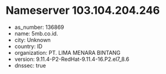 # Nameserver 103.104.204.246

* as_number: 136869
* name: 5mb.co.id.
* city: Unknown
* country: ID
* organization: PT. LIMA MENARA BINTANG
* version: 9.11.4-P2-RedHat-9.11.4-16.P2.el7_8.6
* dnssec: true
